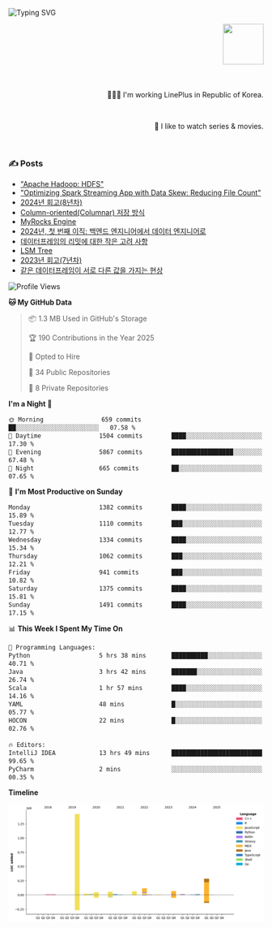 ![Typing SVG](https://readme-typing-svg.herokuapp.com/?lines=Hello,+I'm+Changkwon+😎&height=150&width=1024&size=40&color=458588&background=282828&center=true&vCenter=true&multiline=false&duration=2000&pause=0)

<div align=right>
  <a href="https://github.com/devxb/gitanimals">
    <img
      src="https://render.gitanimals.org/lines/spearkkk?pet-id=624227435622945015"
      width="80"
      height="80"
    />
  </a>
  <br/>
  <br/>  
  <br/>
  
  👨🏼‍💻 I'm working LinePlus in Republic of Korea.
  
  <br/>
  
  🍿 I like to watch series & movies.
  
  <br/>

</div>
  
<div align=left>
  
  <div>
    
  ### ✍️ Posts
    
  </div>
  
  <!-- BLOGPOSTS:START -->
- ["Apache Hadoop: HDFS"](https://spearkkk.dev/kr/blog/apache-hadoop-hdfs)
- ["Optimizing Spark Streaming App with Data Skew: Reducing File Count"](https://spearkkk.dev/kr/blog/optimizing-spark-streaming-app-with-data-skew-reducing-file-count)
- [2024년 회고(8년차)](https://spearkkk.dev/kr/blog/8th-year-retrospect)
- [Column-oriented(Columnar) 저장 방식](https://spearkkk.dev/kr/blog/column-oriented)
- [MyRocks Engine](https://spearkkk.dev/kr/blog/my-rocks_engine)
- [2024년, 첫 번째 이직: 백엔드 엔지니어에서 데이터 엔지니어로](https://spearkkk.dev/kr/blog/2024-first-changing-company-from-backend-to-data-engineer)
- [데이터프레임의 리밋에 대한 작은 고려 사항](https://spearkkk.dev/kr/blog/dataframe-limit)
- [LSM Tree](https://spearkkk.dev/kr/blog/lsm-tree)
- [2023년 회고(7년차)](https://spearkkk.dev/kr/blog/7th-year-retrospect)
- [같은 데이터프레임이 서로 다른 값을 가지는 현상](https://spearkkk.dev/kr/blog/two-dataframe-have-another-value)
<!-- BLOGPOSTS:END -->

  
<!--START_SECTION:waka-->
![Profile Views](http://img.shields.io/badge/Profile%20Views-0-blue)

**🐱 My GitHub Data** 

> 📦 1.3 MB Used in GitHub's Storage 
 > 
> 🏆 190 Contributions in the Year 2025
 > 
> 💼 Opted to Hire
 > 
> 📜 34 Public Repositories 
 > 
> 🔑 8 Private Repositories 
 > 
**I'm a Night 🦉** 

```text
🌞 Morning                659 commits         ██░░░░░░░░░░░░░░░░░░░░░░░   07.58 % 
🌆 Daytime                1504 commits        ████░░░░░░░░░░░░░░░░░░░░░   17.30 % 
🌃 Evening                5867 commits        █████████████████░░░░░░░░   67.48 % 
🌙 Night                  665 commits         ██░░░░░░░░░░░░░░░░░░░░░░░   07.65 % 
```
📅 **I'm Most Productive on Sunday** 

```text
Monday                   1382 commits        ████░░░░░░░░░░░░░░░░░░░░░   15.89 % 
Tuesday                  1110 commits        ███░░░░░░░░░░░░░░░░░░░░░░   12.77 % 
Wednesday                1334 commits        ████░░░░░░░░░░░░░░░░░░░░░   15.34 % 
Thursday                 1062 commits        ███░░░░░░░░░░░░░░░░░░░░░░   12.21 % 
Friday                   941 commits         ███░░░░░░░░░░░░░░░░░░░░░░   10.82 % 
Saturday                 1375 commits        ████░░░░░░░░░░░░░░░░░░░░░   15.81 % 
Sunday                   1491 commits        ████░░░░░░░░░░░░░░░░░░░░░   17.15 % 
```


📊 **This Week I Spent My Time On** 

```text
💬 Programming Languages: 
Python                   5 hrs 38 mins       ██████████░░░░░░░░░░░░░░░   40.71 % 
Java                     3 hrs 42 mins       ███████░░░░░░░░░░░░░░░░░░   26.74 % 
Scala                    1 hr 57 mins        ████░░░░░░░░░░░░░░░░░░░░░   14.16 % 
YAML                     48 mins             █░░░░░░░░░░░░░░░░░░░░░░░░   05.77 % 
HOCON                    22 mins             █░░░░░░░░░░░░░░░░░░░░░░░░   02.76 % 

🔥 Editors: 
IntelliJ IDEA            13 hrs 49 mins      █████████████████████████   99.65 % 
PyCharm                  2 mins              ░░░░░░░░░░░░░░░░░░░░░░░░░   00.35 % 
```

**Timeline**

![Lines of Code chart](https://raw.githubusercontent.com/spearkkk/spearkkk/main/assets/bar_graph.png)


<!--END_SECTION:waka-->
</div>

